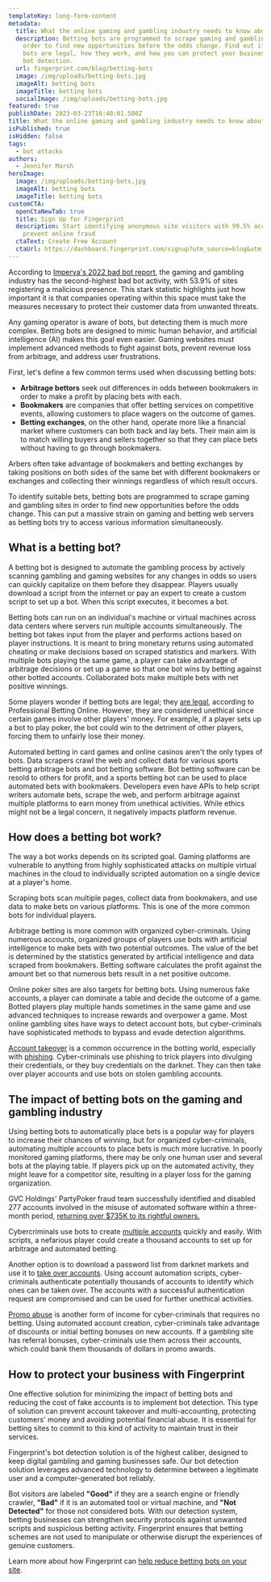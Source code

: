 ```yaml
---
templateKey: long-form-content
metadata:
  title: What the online gaming and gambling industry needs to know about betting bots
  description: Betting bots are programmed to scrape gaming and gambling sites in
    order to find new opportunities before the odds change. Find out if betting
    bots are legal, how they work, and how you can protect your business with
    bot detection.
  url: fingerprint.com/blog/betting-bots
  image: /img/uploads/betting-bots.jpg
  imageAlt: betting bots
  imageTitle: betting bots
  socialImage: /img/uploads/betting-bots.jpg
featured: true
publishDate: 2023-03-23T16:40:01.508Z
title: What the online gaming and gambling industry needs to know about betting bots
isPublished: true
isHidden: false
tags:
  - bot attacks
authors:
  - Jennifer Marsh
heroImage:
  image: /img/uploads/betting-bots.jpg
  imageAlt: betting bots
  imageTitle: betting bots
customCTA:
  openCtaNewTab: true
  title: Sign Up for Fingerprint
  description: Start identifying anonymous site visitors with 99.5% accuracy to
    prevent online fraud
  ctaText: Create Free Account
  ctaUrl: https://dashboard.fingerprint.com/signup?utm_source=blog&utm_medium=website&utm_campaign=blog
---
```

According to [Imperva's 2022 bad bot report](https://www.imperva.com/resources/resource-library/reports/bad-bot-report/), the gaming and gambling industry has the second-highest bad bot activity, with 53.9% of sites registering a malicious presence. This stark statistic highlights just how important it is that companies operating within this space must take the measures necessary to protect their customer data from unwanted threats.

Any gaming operator is aware of bots, but detecting them is much more complex. Betting bots are designed to mimic human behavior, and artificial intelligence (AI) makes this goal even easier. Gaming websites must implement advanced methods to fight against bots, prevent revenue loss from arbitrage, and address user frustrations.

First, let's define a few common terms used when discussing betting bots:

* **Arbitrage bettors** seek out differences in odds between bookmakers in order to make a profit by placing bets with each. 
* **Bookmakers** are companies that offer betting services on competitive events, allowing customers to place wagers on the outcome of games. 
* **Betting exchanges**, on the other hand, operate more like a financial market where customers can both back and lay bets. Their main aim is to match willing buyers and sellers together so that they can place bets without having to go through bookmakers. 

Arbers often take advantage of bookmakers and betting exchanges by taking positions on both sides of the same bet with different bookmakers or exchanges and collecting their winnings regardless of which result occurs. 

To identify suitable bets, betting bots are programmed to scrape gaming and gambling sites in order to find new opportunities before the odds change. This can put a massive strain on gaming and betting web servers as betting bots try to access various information simultaneously.

## What is a betting bot? 

A betting bot is designed to automate the gambling process by actively scanning gambling and gaming websites for any changes in odds so users can quickly capitalize on them before they disappear. Players usually download a script from the internet or pay an expert to create a custom script to set up a bot. When this script executes, it becomes a bot. 

Betting bots can run on an individual's machine or virtual machines across data centers where servers run multiple accounts simultaneously. The betting bot takes input from the player and performs actions based on player instructions. It is meant to bring monetary returns using automated cheating or make decisions based on scraped statistics and markers. With multiple bots playing the same game, a player can take advantage of arbitrage decisions or set up a game so that one bot wins by betting against other botted accounts. Collaborated bots make multiple bets with net positive winnings.

Some players wonder if betting bots are legal; they [are legal](https://professionalbettingonline.com/are-betting-bots-illegal/), according to Professional Betting Online. However, they are considered unethical since certain games involve other players' money. For example, if a player sets up a bot to play poker, the bot could win to the detriment of other players, forcing them to unfairly lose their money. 

Automated betting in card games and online casinos aren't the only types of bots. Data scrapers crawl the web and collect data for various sports betting arbitrage bots and bot betting software. Bot betting software can be resold to others for profit, and a sports betting bot can be used to place automated bets with bookmakers. Developers even have APIs to help script writers automate bets, scrape the web, and perform arbitrage against multiple platforms to earn money from unethical activities. While ethics might not be a legal concern, it negatively impacts platform revenue.

## How does a betting bot work?

The way a bot works depends on its scripted goal. Gaming platforms are vulnerable to anything from highly sophisticated attacks on multiple virtual machines in the cloud to individually scripted automation on a single device at a player's home. 

Scraping bots scan multiple pages, collect data from bookmakers, and use data to make bets on various platforms. This is one of the more common bots for individual players.

Arbitrage betting is more common with organized cyber-criminals. Using numerous accounts, organized groups of players use bots with artificial intelligence to make bets with two potential outcomes. The value of the bet is determined by the statistics generated by artificial intelligence and data scraped from bookmakers. Betting software calculates the profit against the amount bet so that numerous bets result in a net positive outcome. 

Online poker sites are also targets for betting bots. Using numerous fake accounts, a player can dominate a table and decide the outcome of a game. Botted players play multiple hands sometimes in the same game and use advanced techniques to increase rewards and overpower a game. Most online gambling sites have ways to detect account bots, but cyber-criminals have sophisticated methods to bypass and evade detection algorithms.

[Account takeover](https://fingerprint.com/account-takeover/?utm_source=blog&utm_medium=website&utm_campaign=blog) is a common occurrence in the botting world, especially with [phishing](https://fingerprint.com/blog/how-to-recognize-phishing-emails/?utm_source=blog&utm_medium=website&utm_campaign=blog). Cyber-criminals use phishing to trick players into divulging their credentials, or they buy credentials on the darknet. They can then take over player accounts and use bots on stolen gambling accounts. 

## The impact of betting bots on the gaming and gambling industry

Using betting bots to automatically place bets is a popular way for players to increase their chances of winning, but for organized cyber-criminals, automating multiple accounts to place bets is much more lucrative. In poorly monitored gaming platforms, there may be only one human user and several bots at the playing table. If players pick up on the automated activity, they might leave for a competitor site, resulting in a player loss for the gaming organization.

GVC Holdings' PartyPoker fraud team successfully identified and disabled 277 accounts involved in the misuse of automated software within a three-month period, [returning over $735K to its rightful owners.](https://igamingbusiness.com/tech-innovation/partypoker-fraud-team-launches-bot-clampdown/)

Cybercriminals use bots to create [multiple accounts](https://fingerprint.com/blog/stop-multi-accounting-gaming/?utm_source=blog&utm_medium=website&utm_campaign=blog) quickly and easily. With scripts, a nefarious player could create a thousand accounts to set up for arbitrage and automated betting.

Another option is to download a password list from darknet markets and use it to [take over accounts](https://fingerprint.com/account-takeover/?utm_source=blog&utm_medium=website&utm_campaign=blog). Using account automation scripts, cyber-criminals authenticate potentially thousands of accounts to identify which ones can be taken over. The accounts with a successful authentication request are compromised and can be used for further unethical activities.

[Promo abuse](https://fingerprint.com/blog/detecting-signup-promo-abuse-gaming-gambling/?utm_source=blog&utm_medium=website&utm_campaign=blog) is another form of income for cyber-criminals that requires no betting. Using automated account creation, cyber-criminals take advantage of discounts or initial betting bonuses on new accounts. If a gambling site has referral bonuses, cyber-criminals use them across their accounts, which could bank them thousands of dollars in promo awards.

## How to protect your business with Fingerprint

One effective solution for minimizing the impact of betting bots and reducing the cost of fake accounts is to implement bot detection. This type of solution can prevent account takeover and multi-accounting, protecting customers' money and avoiding potential financial abuse. It is essential for betting sites to commit to this kind of activity to maintain trust in their services.

Fingerprint's bot detection solution is of the highest caliber, designed to keep digital gambling and gaming businesses safe. Our bot detection solution leverages advanced technology to determine between a legitimate user and a computer-generated bot reliably. 

Bot visitors are labeled **"Good"** if they are a search engine or friendly crawler, **"Bad"** if it is an automated tool or virtual machine, and **"Not Detected"** for those not considered bots. With our detection system, betting businesses can strengthen security protocols against unwanted scripts and suspicious betting activity. Fingerprint ensures that betting schemes are not used to manipulate or otherwise disrupt the experiences of genuine customers.

Learn more about how Fingerprint can [help reduce betting bots on your site](https://fingerprint.com/products/bot-detection/?utm_source=blog&utm_medium=website&utm_campaign=blog).